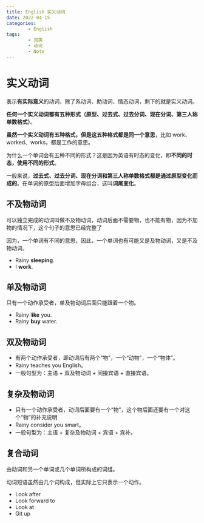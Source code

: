 ```yaml
---
title: English 实义动词
date: 2022-04-15
categories:
        - English
tags:
        - 词类
        - 动词
        - Note
---
```


# 实义动词

表示**有实际意义**的动词，除了系动词、助动词、情态动词，剩下的就是实义动词。

**任何一个实义动词都有五种形式（原型、过去式、过去分词、现在分词、第三人称单数格式）**。

**虽然一个实义动词有五种格式，但是这五种格式都是同一个意思**，比如 work、worked、works，都是工作的意思。

为什么一个单词会有五种不同的形式？这是因为英语有时态的变化，即**不同的时态，使用不同的形式**。

一般来说，**过去式、过去分词、现在分词和第三人称单数格式都是通过原型变化而成的**。在单词的原型后面增加字母组合，这叫**词尾变化**。

## 不及物动词

可以独立完成的动词叫做不及物动词，动词后面不需要物，也不能有物，因为不加物的情况下，这个句子的意思已经完整了

因为，一个单词有不同的意思，因此，一个单词也有可能又是及物动词，又是不及物动词。

- Rainy **sleeping**.
- I **work**.

## 单及物动词

只有一个动作承受者，单及物动词后面只能跟着一个物。

- Rainy l**ike** you.
- Rainy **buy** water.

## 双及物动词

- 有两个动作承受者，即动词后有两个“物”，一个“动物”，一个“物体”。
- Rainy teaches you English。
- 一般句型为：主语 + 双及物动词 + 间接宾语 + 直接宾语。

## 复杂及物动词

- 只有一个动作承受者，动词后面要有一个“物”，这个物后面还要有一个对这个“物”的补充说明
- Rainy consider you smart。
- 一般句型为：主语 + 复杂及物动词 + 宾语 + 宾补。

## 复合动词

由动词和另一个单词或几个单词所构成的词组。

动词短语虽然由几个词构成，但实际上它只表示一个动作。

- Look after
- Look forward to
- Look at
- Git up
